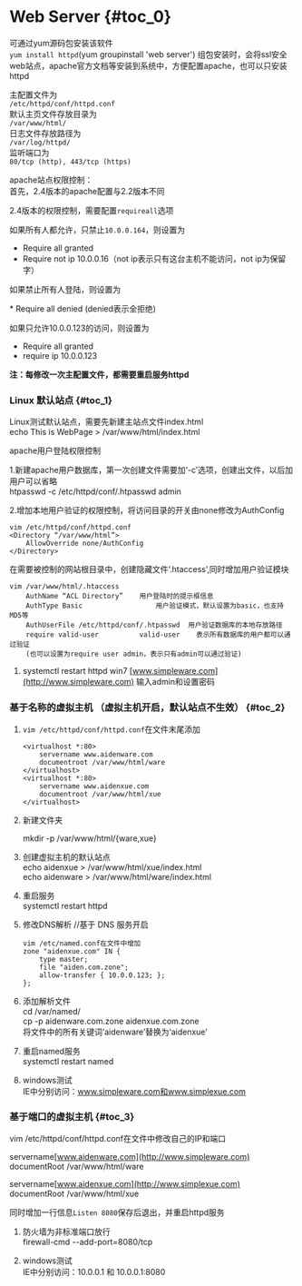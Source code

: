 # Web Server {#toc_0}

可通过yum源码包安装该软件  
`yum install httpd`\(yum groupinstall 'web server'\) 组包安装时，会将ssl安全web站点，apache官方文档等安装到系统中，方便配置apache，也可以只安装httpd

主配置文件为  
`/etc/httpd/conf/httpd.conf`  
默认主页文件存放目录为  
`/var/www/html/`  
日志文件存放路径为  
`/var/log/httpd/`  
监听端口为  
`80/tcp (http), 443/tcp (https)`

apache站点权限控制：  
首先，2.4版本的apache配置与2.2版本不同

2.4版本的权限控制，需要配置`requireall`选项

如果所有人都允许，只禁止`10.0.0.164`，则设置为

* Require all granted
* Require not ip 10.0.0.16（not ip表示只有这台主机不能访问，not ip为保留字）

如果禁止所有人登陆，则设置为

\* Require all denied \(denied表示全拒绝\)

如果只允许10.0.0.123的访问，则设置为

* Require all granted
* require ip 10.0.0.123

**注：每修改一次主配置文件，都需要重启服务httpd**

### Linux 默认站点 {#toc_1}

Linux测试默认站点，需要先新建主站点文件index.html  
echo This is WebPage &gt; /var/www/html/index.html

apache用户登陆权限控制

1.新建apache用户数据库，第一次创建文件需要加‘-c’选项，创建出文件，以后加用户可以省略  
htpasswd -c /etc/httpd/conf/.htpasswd admin

2.增加本地用户验证的权限控制，将访问目录的开关由none修改为AuthConfig

```
vim /etc/httpd/conf/httpd.conf
<Directory “/var/www/html”>
    AllowOverride none/AuthConfig
</Directory>
```

在需要被控制的网站根目录中，创建隐藏文件‘.htaccess’,同时增加用户验证模块

```
vim /var/www/html/.htaccess
    AuthName “ACL Directory”    用户登陆时的提示框信息
    AuthType Basic                  用户验证模式，默认设置为basic，也支持MD5等
    AuthUserFile /etc/httpd/conf/.htpasswd  用户验证数据库的本地存放路径
    require valid-user          valid-user    表示所有数据库的用户都可以通过验证
    (也可以设置为require user admin，表示只有admin可以通过验证)
```

1. systemctl restart httpd win7
   [www.simpleware.com](http://www.simpleware.com)
   输入admin和设置密码

### 基于名称的虚拟主机 （虚拟主机开启，默认站点不生效） {#toc_2}

1. `vim /etc/httpd/conf/httpd.conf`在文件末尾添加

   ```
   <virtualhost *:80>
       servername www.aidenware.com
       documentroot /var/www/html/ware
   </virtualhost>
   <virtualhost *:80>
       servername www.aidenxue.com
       documentroot /var/www/html/xue
   </virtualhost>
   ```

2. 新建文件夹

   mkdir -p /var/www/html/{ware,xue}

3. 创建虚拟主机的默认站点  
   echo aidenxue &gt; /var/www/html/xue/index.html  
   echo aidenware &gt; /var/www/html/ware/index.html

4. 重启服务  
   systemctl restart httpd

5. 修改DNS解析 //基于 DNS 服务开启

   ```
   vim /etc/named.conf在文件中增加
   zone "aidenxue.com" IN {
       type master;
       file "aiden.com.zone";
       allow-transfer { 10.0.0.123; };
   };
   ```

6. 添加解析文件  
   cd /var/named/  
   cp -p aidenware.com.zone aidenxue.com.zone  
   将文件中的所有关键词‘aidenware’替换为‘aidenxue’

7. 重启named服务  
   systemctl restart named

8. windows测试  
   IE中分别访问：www.simpleware.com和www.simplexue.com

### 基于端口的虚拟主机 {#toc_3}

vim /etc/httpd/conf/httpd.conf在文件中修改自己的IP和端口

   servername[www.aidenware.com](http://www.simpleware.com)  
   documentRoot /var/www/html/ware

   servername[www.aidenxue.com](http://www.simplexue.com)  
   documentRoot /var/www/html/xue

同时增加一行信息`Listen 8080`保存后退出，并重启httpd服务

1. 防火墙为非标准端口放行  
   firewall-cmd --add-port=8080/tcp

2. windows测试  
   IE中分别访问：10.0.0.1 和 10.0.0.1:8080



